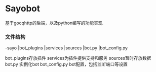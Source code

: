 # Sayobot

基于gocqhttp的后端，以及python编写的功能实现


### 文件结构
-sayo
|bot_plugins
|services
|sources
|bot.py
|bot_config.py

bot_plugins存放插件
services为插件提供支持和服务
sources暂时存放数据
bot.py 实例化bot
bot_config.py bot配置，包括监听端口等设置
